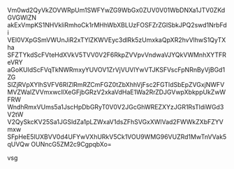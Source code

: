 Vm0wd2QyVkZOVWRpUm1SWFYwZG9WbGx0ZUV0V01WbDNXa1JTV0ZKdGVGWlZN
akExVmpKS1NHVkliRmhoCk1rMHhWbXBLUzFOSFZrZGlSbkJPQ2swd1NrbFdi
VEI0VXpGSmVWUnJiR2xTYlZKWVEyc3dlRk5zUmxkaQpXR2hvVlhwS1QyTXha
SFZTYkdScFVteHdXVkV5TVV0V2F6RkpZVVpvVndwaVJYQkVWMnhXYTFReVRY
aGoKUldScFVqTkNWRmxyYUVOV1ZrVjVUVlYwVTJKSFVscFpNRnByVjBGd1ZG
SlZjRVpXYlhSVFV6RlZlRmRZCmFGZ0tZbXhhVjFsc2FGTldSbEpZVGxjNWFV
MVZWalZVVmxwcllXeGFjbGRzV2xkaVdHaE1Wa2RrZDJGVwpXbkppUkZwWFRW
WndhRmxVUms5a1JscHpDbGRyT0V0V2JGcGhWREZXYzJGR1RsTldiWGd3V2tW
V2QySkcKV25Sa1JGSldZa1pLZWxaV1dsZFhSVGxXWlVad2FWWkZXbFZYVmxw
SFpHeE5lUXBVV0d4UFYwVXhURkV5Ck1VOU9WMG96VUZRd1MwTnVVak5qUVQw
OUNncG5ZM2c9CgpqbXo=

vsg